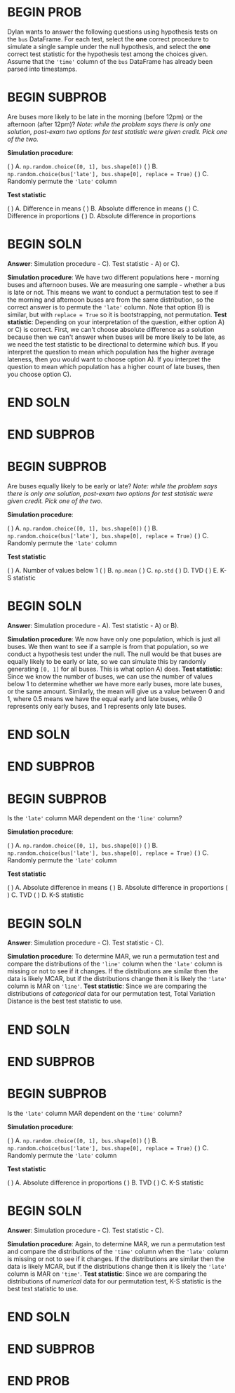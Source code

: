 # BEGIN PROB
Dylan wants to answer the following questions using hypothesis tests on the `bus` DataFrame. For each test, select the **one** correct procedure to simulate a single sample under the null hypothesis, and select the **one** correct test statistic for the hypothesis test among the choices given. Assume that the `'time'` column of the `bus` DataFrame has already been parsed into timestamps.

# BEGIN SUBPROB
Are buses more likely to be late in the morning (before $12$pm) or the afternoon (after $12$pm)?
*Note: while the problem says there is only one solution, post-exam two options for test statistic were given credit. Pick one of the two.*

**Simulation procedure**:

( ) A. `np.random.choice([0, 1], bus.shape[0])`
( ) B. `np.random.choice(bus['late'], bus.shape[0], replace = True)`
( ) C. Randomly permute the `'late'` column

**Test statistic**

( ) A. Difference in means 
( ) B. Absolute difference in means
( ) C. Difference in proportions
( ) D. Absolute difference in proportions
# BEGIN SOLN
**Answer**: Simulation procedure - C). Test statistic - A) or C).

**Simulation procedure**:
We have two different populations here - morning buses and afternoon buses. We are measuring one sample - whether a bus is late or not. This means we want to conduct a permutation test to see if the morning and afternoon buses are from the same distribution, so the correct answer is to permute the `'late'` column. Note that option B) is similar, but with `replace = True` so it is bootstrapping, not permutation.
**Test statistic**:
Depending on your interpretation of the question, either option A) or C) is correct. First, we can't choose absolute difference as a solution because then we can't answer when buses will be more likely to be late, as we need the test statistic to be directional to determine *which* bus. If you interpret the question to mean which population has the higher average lateness, then you would want to choose option A). If you interpret the question to mean which population has a higher count of late buses, then you choose option C).
# END SOLN
# END SUBPROB

# BEGIN SUBPROB
Are buses equally likely to be early or late?
*Note: while the problem says there is only one solution, post-exam two options for test statistic were given credit. Pick one of the two.*

**Simulation procedure**:

( ) A. `np.random.choice([0, 1], bus.shape[0])`
( ) B. `np.random.choice(bus['late'], bus.shape[0], replace = True)`
( ) C. Randomly permute the `'late'` column

**Test statistic**

( ) A. Number of values below $1$
( ) B. `np.mean`
( ) C. `np.std`
( ) D. TVD
( ) E. K-S statistic
# BEGIN SOLN
**Answer**: Simulation procedure - A). Test statistic - A) or B).

**Simulation procedure**:
We now have only one population, which is just all buses. We then want to see if a sample is from that population, so we conduct a hypothesis test under the null. The null would be that buses are equally likely to be early or late, so we can simulate this by randomly generating `[0, 1]` for all buses. This is what option A) does. 
**Test statistic**:
Since we know the number of buses, we can use the number of values below $1$ to determine whether we have more early buses, more late buses, or the same amount. Similarly, the mean will give us a value between $0$ and $1$, where $0.5$ means we have the equal early and late buses, while $0$ represents only early buses, and $1$ represents only late buses.
# END SOLN
# END SUBPROB

# BEGIN SUBPROB
Is the `'late'` column MAR dependent on the `'line'` column?

**Simulation procedure**:

( ) A. `np.random.choice([0, 1], bus.shape[0])`
( ) B. `np.random.choice(bus['late'], bus.shape[0], replace = True)`
( ) C. Randomly permute the `'late'` column

**Test statistic**

( ) A. Absolute difference in means 
( ) B. Absolute difference in proportions
( ) C. TVD
( ) D. K-S statistic
# BEGIN SOLN
**Answer**: Simulation procedure - C). Test statistic - C).

**Simulation procedure**:
To determine MAR, we run a permutation test and compare the distributions of the `'line'` column when the `'late'` column is missing or not to see if it changes. If the distributions are similar then the data is likely MCAR, but if the distributions change then it is likely the `'late'` column is MAR on `'line'`.
**Test statistic**:
Since we are comparing the distributions of *categorical* data for our permutation test, Total Variation Distance is the best test statistic to use.
# END SOLN
# END SUBPROB

# BEGIN SUBPROB
Is the `'late'` column MAR dependent on the `'time'` column?

**Simulation procedure**:

( ) A. `np.random.choice([0, 1], bus.shape[0])`
( ) B. `np.random.choice(bus['late'], bus.shape[0], replace = True)`
( ) C. Randomly permute the `'late'` column

**Test statistic**

( ) A. Absolute difference in proportions
( ) B. TVD
( ) C. K-S statistic
# BEGIN SOLN
**Answer**: Simulation procedure - C). Test statistic - C).

**Simulation procedure**:
Again, to determine MAR, we run a permutation test and compare the distributions of the `'time'` column when the `'late'` column is missing or not to see if it changes. If the distributions are similar then the data is likely MCAR, but if the distributions change then it is likely the `'late'` column is MAR on `'time'`.
**Test statistic**:
Since we are comparing the distributions of *numerical* data for our permutation test, K-S statistic is the best test statistic to use.
# END SOLN
# END SUBPROB
# END PROB